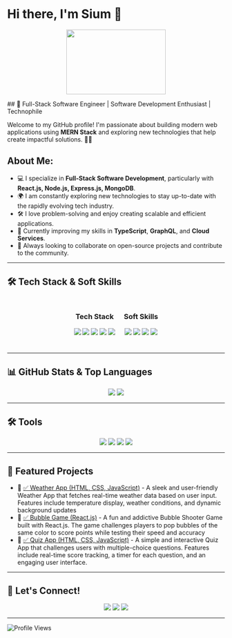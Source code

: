 # Hi there, I'm Sium 👋
<p align="center">
  <img src="https://camo.githubusercontent.com/b0d5210222fd2abc8a886d1ff86ae33baf29e824eb2efcc4fe755551e0a87cae/68747470733a2f2f6d65646961322e67697068792e636f6d2f6d656469612f7167515567674143335066763638377150432f67697068792e6769663f6369643d373930623736313137336264396130363864366634636362336437333237366561323463376234633963623534373630267269643d67697068792e6769662663743d67" width="230" height="150" />
</p>
## 🚀 Full-Stack Software Engineer | Software Development Enthusiast | Technophile

Welcome to my GitHub profile! I'm passionate about building modern web applications using **MERN Stack** and exploring new technologies that help create impactful solutions. 👨‍💻

## About Me:
- 💻 I specialize in **Full-Stack Software Development**, particularly with **React.js, Node.js, Express.js, MongoDB**.
- 🌍 I am constantly exploring new technologies to stay up-to-date with the rapidly evolving tech industry.
- 🛠 I love problem-solving and enjoy creating scalable and efficient applications.
- 🌱 Currently improving my skills in **TypeScript**, **GraphQL**, and **Cloud Services**.
- 🤝 Always looking to collaborate on open-source projects and contribute to the community.


---

## 🛠️ Tech Stack & Soft Skills

<div align="center" style="display: flex; justify-content: center;">
  <div style="margin: 10px;">
    <h3>Tech Stack</h3>
    <p>
      <img src="https://img.shields.io/badge/JavaScript-F7DF1E?style=for-the-badge&logo=javascript&logoColor=black" />
      <img src="https://img.shields.io/badge/React-20232A?style=for-the-badge&logo=react&logoColor=61DAFB" />
      <img src="https://img.shields.io/badge/Node.js-43853D?style=for-the-badge&logo=node.js&logoColor=white" />
      <img src="https://img.shields.io/badge/MongoDB-4EA94B?style=for-the-badge&logo=mongodb&logoColor=white" />
      <img src="https://img.shields.io/badge/Express.js-000000?style=for-the-badge&logo=express&logoColor=white" />
    </p>
  </div>
  <div style="margin: 10px;">
    <h3>Soft Skills</h3>
    <p>
      <img src="https://img.shields.io/badge/C-A8B9CC?style=for-the-badge&logo=c&logoColor=white" />
      <img src="https://img.shields.io/badge/C++-00599C?style=for-the-badge&logo=c%2B%2B&logoColor=white" />
      <img src="https://img.shields.io/badge/Python-3776AB?style=for-the-badge&logo=python&logoColor=white" />
      <img src="https://img.shields.io/badge/Java-007396?style=for-the-badge&logo=java&logoColor=white" />
    </p>
  </div>
</div>


---

## 📊 GitHub Stats & Top Languages  
<p align="center">
  <img src="https://github-readme-stats.vercel.app/api?username=sium01&show_icons=true&theme=radical"/>
  <img src="https://github-readme-stats.vercel.app/api/top-langs/?username=sium01&layout=compact&theme=radical"/>
</p>

---

## 🛠️ Tools  
<p align="center">
  <img src="https://img.shields.io/badge/VSCode-007ACC?style=for-the-badge&logo=visual-studio-code&logoColor=white"/>
  <img src="https://img.shields.io/badge/WebStorm-000000?style=for-the-badge&logo=webstorm&logoColor=white"/>
  <img src="https://img.shields.io/badge/Linux-FCC624?style=for-the-badge&logo=linux&logoColor=black"/>
  <img src="https://img.shields.io/badge/GitHub-181717?style=for-the-badge&logo=github&logoColor=white"/>
</p>

---

## 🚀 Featured Projects  
<p align="center">
  <ul>
    <li>🔗 <a href="https://github.com/sium01/Weather-App">✅ Weather App (HTML, CSS, JavaScript)</a> - A sleek and user-friendly Weather App that fetches real-time weather data based on user input. Features include temperature display, weather conditions, and dynamic background updates</li>
    <li>🔗 <a href="https://github.com/sium01/Bubble-Game">✅ Bubble Game (React.js)</a> - A fun and addictive Bubble Shooter Game built with React.js. The game challenges players to pop bubbles of the same color to score points while testing their speed and accuracy</li>
    <li>🔗 <a href="https://github.com/sium01/Quiz-Appl">✅ Quiz App (HTML, CSS, JavaScript)</a> - A simple and interactive Quiz App that challenges users with multiple-choice questions. Features include real-time score tracking, a timer for each question, and an engaging user interface.</li>
  </ul>
</p>

---

## 📢 Let's Connect!  
<p align="center">
  <a href="https://x.com/sium99122"><img src="https://img.shields.io/badge/TWITTER-1DA1F2?style=for-the-badge&logo=twitter&logoColor=white"/></a>
  <a href="https://www.instagram.com/nazmul_hasan_siam01/"><img src="https://img.shields.io/badge/INSTAGRAM-E4405F?style=for-the-badge&logo=instagram&logoColor=white"/></a>
  <a href="https://www.linkedin.com/in/siam69/"><img src="https://img.shields.io/badge/LINKEDIN-0077B5?style=for-the-badge&logo=linkedin&logoColor=white"/></a>
 
</p>

---

![Profile Views](https://komarev.com/ghpvc/?username=sium01&label=Profile%20Views&color=blue&style=plastic)
